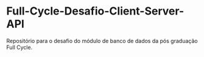 # Full-Cycle-Desafio-Client-Server-API
Repositório para o desafio do módulo de banco de dados da pós graduação Full Cycle.
